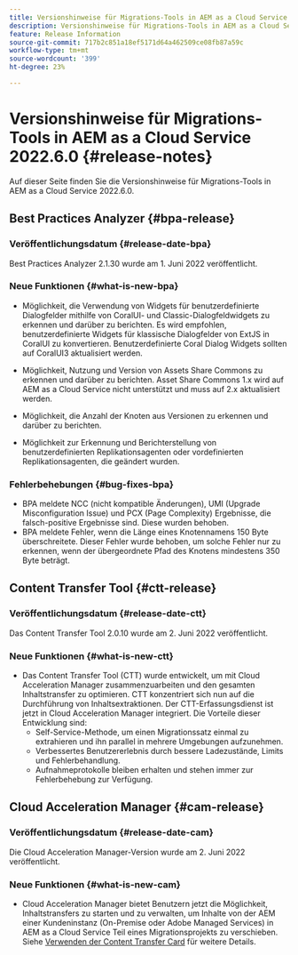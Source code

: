 ```yaml
---
title: Versionshinweise für Migrations-Tools in AEM as a Cloud Service 2022.6.0
description: Versionshinweise für Migrations-Tools in AEM as a Cloud Service 2022.6.0
feature: Release Information
source-git-commit: 717b2c851a18ef5171d64a462509ce08fb87a59c
workflow-type: tm+mt
source-wordcount: '399'
ht-degree: 23%

---
```


# Versionshinweise für Migrations-Tools in AEM as a Cloud Service 2022.6.0 {#release-notes}

Auf dieser Seite finden Sie die Versionshinweise für Migrations-Tools in AEM as a Cloud Service 2022.6.0.

## Best Practices Analyzer {#bpa-release}

### Veröffentlichungsdatum {#release-date-bpa}

Best Practices Analyzer 2.1.30 wurde am 1. Juni 2022 veröffentlicht.

### Neue Funktionen {#what-is-new-bpa}

* Möglichkeit, die Verwendung von Widgets für benutzerdefinierte Dialogfelder mithilfe von CoralUI- und Classic-Dialogfeldwidgets zu erkennen und darüber zu berichten. Es wird empfohlen, benutzerdefinierte Widgets für klassische Dialogfelder von ExtJS in CoralUI zu konvertieren. Benutzerdefinierte Coral Dialog Widgets sollten auf CoralUI3 aktualisiert werden.

* Möglichkeit, Nutzung und Version von Assets Share Commons zu erkennen und darüber zu berichten. Asset Share Commons 1.x wird auf AEM as a Cloud Service nicht unterstützt und muss auf 2.x aktualisiert werden.

* Möglichkeit, die Anzahl der Knoten aus Versionen zu erkennen und darüber zu berichten.

* Möglichkeit zur Erkennung und Berichterstellung von benutzerdefinierten Replikationsagenten oder vordefinierten Replikationsagenten, die geändert wurden.

### Fehlerbehebungen {#bug-fixes-bpa}

* BPA meldete NCC (nicht kompatible Änderungen), UMI (Upgrade Misconfiguration Issue) und PCX (Page Complexity) Ergebnisse, die falsch-positive Ergebnisse sind. Diese wurden behoben.
* BPA meldete Fehler, wenn die Länge eines Knotennamens 150 Byte überschreitete. Dieser Fehler wurde behoben, um solche Fehler nur zu erkennen, wenn der übergeordnete Pfad des Knotens mindestens 350 Byte beträgt.

## Content Transfer Tool {#ctt-release}

### Veröffentlichungsdatum {#release-date-ctt}

Das Content Transfer Tool 2.0.10 wurde am 2. Juni 2022 veröffentlicht.

### Neue Funktionen {#what-is-new-ctt}

* Das Content Transfer Tool (CTT) wurde entwickelt, um mit Cloud Acceleration Manager zusammenzuarbeiten und den gesamten Inhaltstransfer zu optimieren. CTT konzentriert sich nun auf die Durchführung von Inhaltsextraktionen. Der CTT-Erfassungsdienst ist jetzt in Cloud Acceleration Manager integriert. Die Vorteile dieser Entwicklung sind:
   * Self-Service-Methode, um einen Migrationssatz einmal zu extrahieren und ihn parallel in mehrere Umgebungen aufzunehmen.
   * Verbessertes Benutzererlebnis durch bessere Ladezustände, Limits und Fehlerbehandlung.
   * Aufnahmeprotokolle bleiben erhalten und stehen immer zur Fehlerbehebung zur Verfügung.

## Cloud Acceleration Manager {#cam-release}

### Veröffentlichungsdatum {#release-date-cam}

Die Cloud Acceleration Manager-Version wurde am 2. Juni 2022 veröffentlicht.

### Neue Funktionen {#what-is-new-cam}

* Cloud Acceleration Manager bietet Benutzern jetzt die Möglichkeit, Inhaltstransfers zu starten und zu verwalten, um Inhalte von der AEM einer Kundeninstanz (On-Premise oder Adobe Managed Services) in AEM as a Cloud Service Teil eines Migrationsprojekts zu verschieben. Siehe [Verwenden der Content Transfer Card](https://experienceleague.adobe.com/docs/experience-manager-cloud-service/content/migration-journey/cloud-acceleration-manager/using-cam/cam-implementation-phase.html#content-transfer) für weitere Details.
